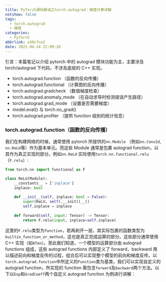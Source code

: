 ```yaml
---
title: PyTorch源码解读之torch.autograd：梯度计算详解
notshow: false
tags:
  - torch.autograd
  - 梯度
categories:
  - PyTorch
abbrlink: a30cfce2
date: 2021-04-24 22:09:20
---
```


引言：本篇笔记以介绍 pytorch 中的 autograd 模块功能为主，主要涉及 torch/autograd 下代码，不涉及底层的 C++ 实现。

<!--more-->

- torch.autograd.function （函数的反向传播）
- torch.autograd.functional （计算图的反向传播）
- torch.autograd.gradcheck （数值梯度检查）
- torch.autograd.anomaly_mode （在自动求导时检测错误产生路径）
- torch.autograd.grad_mode （设置是否需要梯度）
- model.eval() 与 torch.no_grad()
- torch.autograd.profiler （提供 function 级别的统计信息）

### torch.autograd.function（函数的反向传播）

我们在构建网络的时候，通常使用 pytorch 所提供的`nn.Module` （例如`nn.Conv2d`, `nn.ReLU`等）作为基本单元。而这些 Module 通常是包裹 autograd function，以其作为真正实现的部分。例如`nn.ReLU` 实际使用`torch.nn.functional.relu`（`F.relu`）:

```python
from torch.nn import functional as F

class ReLU(Module):
    __constants__ = ['inplace']
    inplace: bool
    
    def __init__(self, inplace: bool = False):
        super(ReLU, self).__init()__()
        self.inplace = inplace
        
    def forward(self, input: Tensor) -> Tensor:
        return F.relu(input, inplace=self.inplace)
```

这里的`F.relu`类型为`function`，若再剥开一层，其实际包裹的函数类型为`builtin_function_or_method`，这也是真正完成运算的部分。这些部分通常使用 C++ 实现（如`ATen`）。至此我们知道，一个模型的运算部分由 autograd functions 组成，这些 autograd functions 内部定义了 forward，backward 用以描述前向和梯度反传的过程，组合后可以实现整个模型的前向和梯度反传。以`torch.autograd.function`中所定义的`Function`类为基类，我们可以实现自定义的autograd function，所实现的 function 需包含`forward`及`backward`两个方法。以下以`Exp`和`GradCoeff`两个自定义 autograd function 为例进行讲解：